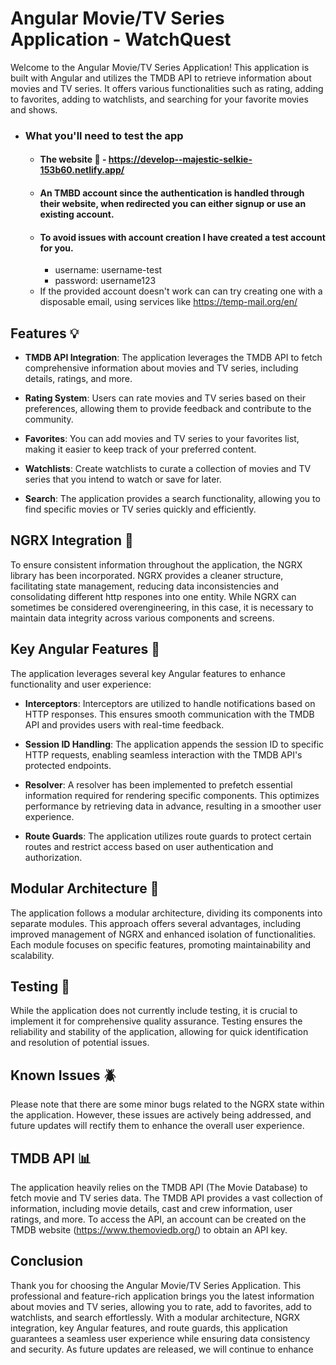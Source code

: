 # Angular Movie/TV Series Application - WatchQuest

Welcome to the Angular Movie/TV Series Application! This application is built with Angular and utilizes the TMDB API to retrieve information about movies and TV series. It offers various functionalities such as rating, adding to favorites, adding to watchlists, and searching for your favorite movies and shows.

- ### What you'll need to test the app
  - #### The website :link: - https://develop--majestic-selkie-153b60.netlify.app/
  - #### An TMBD account since the authentication is handled through their website, when redirected you can either signup or use an existing account.
  - #### To avoid issues with account creation I have created a test account for you.
    - username: username-test
    - password: username123
  - If the provided account doesn't work can can try creating one with a disposable email, using services like https://temp-mail.org/en/

## Features :bulb:

- **TMDB API Integration**: The application leverages the TMDB API to fetch comprehensive information about movies and TV series, including details, ratings, and more.

- **Rating System**: Users can rate movies and TV series based on their preferences, allowing them to provide feedback and contribute to the community.

- **Favorites**: You can add movies and TV series to your favorites list, making it easier to keep track of your preferred content.

- **Watchlists**: Create watchlists to curate a collection of movies and TV series that you intend to watch or save for later.

- **Search**: The application provides a search functionality, allowing you to find specific movies or TV series quickly and efficiently.

## NGRX Integration :gem:

To ensure consistent information throughout the application, the NGRX library has been incorporated. NGRX provides a cleaner structure, facilitating state management, reducing data inconsistencies and consolidating different http respones into one entity. While NGRX can sometimes be considered overengineering, in this case, it is necessary to maintain data integrity across various components and screens.

## Key Angular Features :notebook:

The application leverages several key Angular features to enhance functionality and user experience:

- **Interceptors**: Interceptors are utilized to handle notifications based on HTTP responses. This ensures smooth communication with the TMDB API and provides users with real-time feedback.

- **Session ID Handling**: The application appends the session ID to specific HTTP requests, enabling seamless interaction with the TMDB API's protected endpoints.

- **Resolver**: A resolver has been implemented to prefetch essential information required for rendering specific components. This optimizes performance by retrieving data in advance, resulting in a smoother user experience.

- **Route Guards**: The application utilizes route guards to protect certain routes and restrict access based on user authentication and authorization.

## Modular Architecture :triangular_ruler:

The application follows a modular architecture, dividing its components into separate modules. This approach offers several advantages, including improved management of NGRX and enhanced isolation of functionalities. Each module focuses on specific features, promoting maintainability and scalability.

## Testing :microscope:

While the application does not currently include testing, it is crucial to implement it for comprehensive quality assurance. Testing ensures the reliability and stability of the application, allowing for quick identification and resolution of potential issues.

## Known Issues :beetle:

Please note that there are some minor bugs related to the NGRX state within the application. However, these issues are actively being addressed, and future updates will rectify them to enhance the overall user experience.

## TMDB API :bar_chart:

The application heavily relies on the TMDB API (The Movie Database) to fetch movie and TV series data. The TMDB API provides a vast collection of information, including movie details, cast and crew information, user ratings, and more. To access the API, an account can be created on the TMDB website (https://www.themoviedb.org/) to obtain an API key.

## Conclusion

Thank you for choosing the Angular Movie/TV Series Application. This professional and feature-rich application brings you the latest information about movies and TV series, allowing you to rate, add to favorites, add to watchlists, and search effortlessly. With a modular architecture, NGRX integration, key Angular features, and route guards, this application guarantees a seamless user experience while ensuring data consistency and security. As future updates are released, we will continue to enhance
